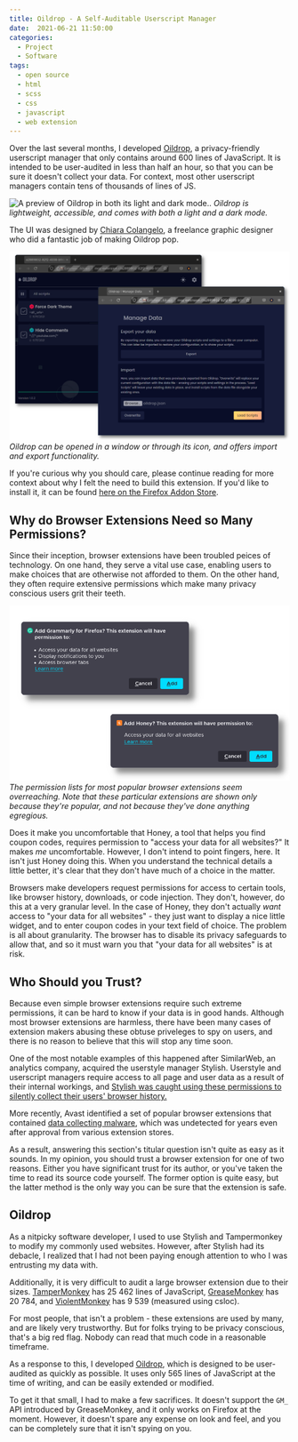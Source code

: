 ```yaml
---
title: Oildrop - A Self-Auditable Userscript Manager
date:  2021-06-21 11:50:00
categories:
  - Project
  - Software
tags:
  - open source
  - html
  - scss
  - css
  - javascript
  - web extension
---
```


Over the last several months, I developed
[Oildrop](https://github.com/shinzlet/oildrop), a privacy-friendly userscript manager
that only contains around 600 lines of JavaScript. It is intended to be
user-audited in less than half an hour, so that you can be sure it doesn't
collect your data. For context, most other userscript managers contain tens of
thousands of lines of JS.

![A preview of Oildrop in both its light and dark mode.](/assets/oildrop/oildrop-hero).
_Oildrop is lightweight, accessible, and comes with both a light and a dark mode._

The UI was designed by [Chiara Colangelo](https://dribbble.com/ChiaraColangelo),
a freelance graphic designer who did a fantastic job of making Oildrop pop.

![More screenshots of Oildrop](/assets/oildrop/fullscreen_windows.png)
_Oildrop can be opened in a window or through its icon, and offers import and
export functionality._

If you're curious why you should care, please continue reading for more context
about why I felt the need to build this extension. If you'd like to install it,
it can be found [here on the Firefox Addon Store](https://addons.mozilla.org/en-CA/firefox/addon/oildrop/).

## Why do Browser Extensions Need so Many Permissions?
Since their inception, browser extensions have been troubled peices of
technology. On one hand, they serve a vital use case, enabling users to make
choices that are otherwise not afforded to them. On the other hand, they often
require extensive permissions which make many privacy conscious users grit their
teeth.

![Permission dialogues for popular browser extensions](/assets/oildrop/permissions.png)
_The permission lists for most popular browser extensions seem overreaching.
Note that these particular extensions are shown only because they're popular,
and not because they've done anything egregious._

Does it make you uncomfortable that Honey, a tool that helps you find coupon
codes, requires permission to "access your data for all websites?" It makes _me_
uncomfortable. However, I don't intend to point fingers, here. It isn't just
Honey doing this. When you understand the technical details a little better,
it's clear that they don't have much of a choice in the matter.

Browsers make developers request permissions for access to certain tools, like
browser history, downloads, or code injection. They don't, however, do this at
a very granular level. In the case of Honey, they don't actually _want_ access
to "your data for all websites" - they just want to display a nice little
widget, and to enter coupon codes in your text field of choice. The problem is
all about granularity. The browser has to disable its privacy safeguards to
allow that, and so it must warn you that "your data for all websites" is at risk.

## Who Should you Trust?
Because even simple browser extensions require such extreme permissions, it can
be hard to know if your data is in good hands. Although most browser extensions
are harmless, there have been many cases of extension makers abusing these
obtuse priveleges to spy on users, and there is no reason to believe that this
will stop any time soon.

One of the most notable examples of this happened after SimilarWeb, an
analytics company, acquired the userstyle manager Stylish. Userstyle and
userscript managers require access to all page and user data as a result of
their internal workings, and [Stylish was caught using these permissions to
silently collect their users' browser history.](https://robertheaton.com/2018/07/02/stylish-browser-extension-steals-your-internet-history/)

More recently, Avast identified a set of popular browser extensions that
contained [data collecting malware](https://decoded.avast.io/janvojtesek/backdoored-browser-extensions-hid-malicious-traffic-in-analytics-requests/),
which was undetected for years even after approval from various extension
stores.

As a result, answering this section's titular question isn't quite as easy as
it sounds. In my opinion, you should trust a browser extension for one of two
reasons. Either you have significant trust for its author, or you've taken the
time to read its source code yourself. The former option is quite easy, but the
latter method is the only way you can be sure that the extension is safe.

## Oildrop
As a nitpicky software developer, I used to use Stylish and Tampermonkey to
modify my commonly used websites. However, after Stylish had its debacle, I
realized that I had not been paying enough attention to who I was entrusting my
data with.

Additionally, it is very difficult to audit a large browser extension due to
their sizes. [TamperMonkey](https://github.com/tampermonkey/tampermonkey) has
25&nbsp;462 lines of JavaScript,
[GreaseMonkey](https://github.com/greasemonkey/greasemonkey) has 20&nbsp;784, and 
[ViolentMonkey](https://github.com/violentmonkey/violentmonkey) has 9&nbsp;539
(measured using csloc).

For most people, that isn't a problem - these extensions are used by many, and
are likely very trustworthy. But for folks trying to be privacy conscious,
that's a big red flag. Nobody can read that much code in a reasonable timeframe.

As a response to this, I developed
[Oildrop](https://github.com/shinzlet/oildrop), which is designed to be
user-audited as quickly as possible. It uses only 565 lines of JavaScript at the
time of writing, and can be easily extended or modified.

To get it that small, I had to make a few sacrifices. It doesn't support the
`GM_` API introduced by GreaseMonkey, and it only works on Firefox at the moment.
However, it doesn't spare any expense on look and feel, and you can be
completely sure that it isn't spying on you.
